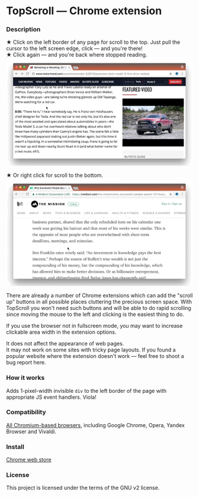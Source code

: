 # TopScroll — Chrome extension

### Description
★ Click on the left border of any page for scroll to the top. Just pull the cursor to the left screen edge, click — and you're there!  
★ Click again — and you're back where stopped reading.  
![Scroll up demo](demo-scrollup.gif)  

★ Or right click for scroll to the bottom.  
![Scroll up demo](demo-scrolldown.gif)

There are already a number of Chrome extensions which can add the "scroll up" buttons in all possible places cluttering the precious screen space. With TopScroll you won't need such buttons and will be able to do rapid scrolling since moving the mouse to the left and clicking is the easiest thing to do.  

If you use the browser not in fullscreen mode, you may want to increase clickable area width in the extension options.  

It does not affect the appearance of web pages.  
It may not work on some sites with tricky page layouts. If you found a popular website where the extension doesn't work — feel free to shoot a bug report here.  

### How it works
Adds 1-pixel-width invisible `div` to the left border of the page with appropriate JS event handlers. Viola!

### Compatibility
[All Chromium-based browsers](https://en.wikipedia.org/wiki/Chromium_(web_browser)#Other_browsers_based_on_Chromium), including Google Chrome, Opera, Yandex Browser and Vivaldi.

### Install
[Chrome web store](https://chrome.google.com/webstore/detail/topscroll/hnninpkmflibadgihijdmlilikhdgajj)

### License
This project is licensed under the terms of the GNU v2 license.
